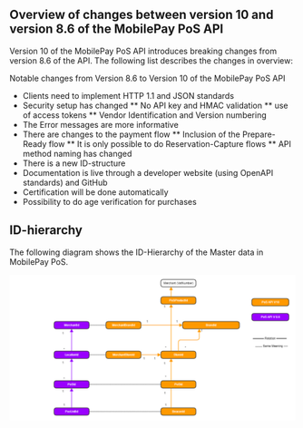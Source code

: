 
## Overview of changes between version 10 and version 8.6 of the MobilePay PoS API

Version 10 of the MobilePay PoS API introduces breaking changes from version 8.6 of the API. 
The following list describes the changes in overview:

Notable changes from Version 8.6 to Version 10 of the MobilePay PoS API
* Clients need to implement HTTP 1.1 and JSON standards
* Security setup has changed
** No API key and HMAC validation
** use of access tokens
** Vendor Identification and Version numbering
* The Error messages are more informative
* There are changes to the payment flow
** Inclusion of the Prepare-Ready flow
** It is only possible to do Reservation-Capture flows
** API method naming has changed
* There is a new ID-structure
* Documentation is live through a developer website (using OpenAPI standards) and GitHub
* Certification will be done automatically
* Possibility to do age verification for purchases

## ID-hierarchy

The following diagram shows the ID-Hierarchy of the Master data in MobilePay PoS.

[![](assets/images/Pos-v10-id-hierarchy.png)](assets/images/Pos-v10-id-hierarchy.png)
